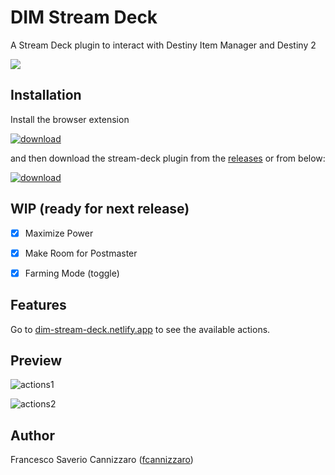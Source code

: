 # DIM Stream Deck

A Stream Deck plugin to interact with Destiny Item Manager and Destiny 2

[![](https://img.shields.io/badge/Stream%20Deck%20SDK-for%20Node.js-green)](https://github.com/stream-deck-for-node/sdk)

## Installation

Install the browser extension

[![download](https://github.com/fcannizzaro/com.dim.streamdeck/blob/main/media/extension.png?raw=true)](https://chrome.google.com/webstore/detail/odiiafbigbkmleijfhjgidbiefjolcmg)

and then download the stream-deck plugin from the [releases](https://github.com/fcannizzaro/com.dim.streamdeck/releases/latest)
or from below:

[![download](https://github.com/fcannizzaro/com.dim.streamdeck/blob/main/media/download.png?raw=true)](https://github.com/fcannizzaro/com.dim.streamdeck/releases/download/1.0.1/com.dim.streamdeck.streamDeckPlugin)

## WIP (ready for next release)
- [x] Maximize Power
- [x] Make Room for Postmaster
- [x] Farming Mode (toggle)


## Features

Go to [dim-stream-deck.netlify.app](https://dim-stream-deck.netlify.app) to see the available actions.

## Preview

![actions1](https://github.com/fcannizzaro/com.dim.streamdeck/blob/main/media/preview.png?raw=true)

![actions2](https://github.com/fcannizzaro/com.dim.streamdeck/blob/main/media/preview-1.png?raw=true)

## Author

Francesco Saverio Cannizzaro ([fcannizzaro](https://github.com/fcannizzaro))
